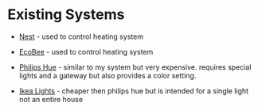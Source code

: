 # Existing Systems 

- [Nest](https://store.google.com/ie/category/connected_home) - used to control heating system

- [EcoBee](https://www.ecobee.com/en-us/) - used to control heating system

- [Philips Hue](https://www.philips-hue.com/en-gb/products/smart-ceiling-lights) - similar to my system but very expensive. requires special lights and a gateway but also provides a color setting.

- [Ikea Lights](https://www.ikea.com/ie/en/cat/smart-lighting-36812/) - cheaper then philips hue but is intended for a single light not an entire house



